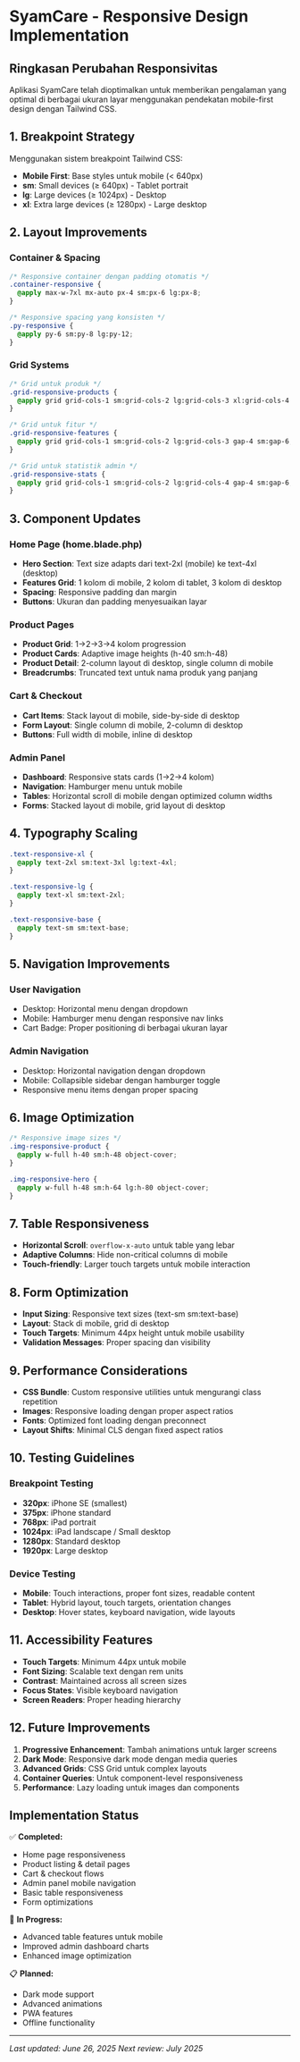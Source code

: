 # SyamCare - Responsive Design Implementation

## Ringkasan Perubahan Responsivitas

Aplikasi SyamCare telah dioptimalkan untuk memberikan pengalaman yang optimal di berbagai ukuran layar menggunakan pendekatan mobile-first design dengan Tailwind CSS.

## 1. Breakpoint Strategy

Menggunakan sistem breakpoint Tailwind CSS:

- **Mobile First**: Base styles untuk mobile (< 640px)
- **sm**: Small devices (≥ 640px) - Tablet portrait
- **lg**: Large devices (≥ 1024px) - Desktop
- **xl**: Extra large devices (≥ 1280px) - Large desktop

## 2. Layout Improvements

### Container & Spacing

```css
/* Responsive container dengan padding otomatis */
.container-responsive {
  @apply max-w-7xl mx-auto px-4 sm:px-6 lg:px-8;
}

/* Responsive spacing yang konsisten */
.py-responsive {
  @apply py-6 sm:py-8 lg:py-12;
}
```

### Grid Systems

```css
/* Grid untuk produk */
.grid-responsive-products {
  @apply grid grid-cols-1 sm:grid-cols-2 lg:grid-cols-3 xl:grid-cols-4 gap-4 sm:gap-6;
}

/* Grid untuk fitur */
.grid-responsive-features {
  @apply grid grid-cols-1 sm:grid-cols-2 lg:grid-cols-3 gap-4 sm:gap-6;
}

/* Grid untuk statistik admin */
.grid-responsive-stats {
  @apply grid grid-cols-1 sm:grid-cols-2 lg:grid-cols-4 gap-4 sm:gap-6;
}
```

## 3. Component Updates

### Home Page (home.blade.php)

- **Hero Section**: Text size adapts dari text-2xl (mobile) ke text-4xl (desktop)
- **Features Grid**: 1 kolom di mobile, 2 kolom di tablet, 3 kolom di desktop
- **Spacing**: Responsive padding dan margin
- **Buttons**: Ukuran dan padding menyesuaikan layar

### Product Pages

- **Product Grid**: 1→2→3→4 kolom progression
- **Product Cards**: Adaptive image heights (h-40 sm:h-48)
- **Product Detail**: 2-column layout di desktop, single column di mobile
- **Breadcrumbs**: Truncated text untuk nama produk yang panjang

### Cart & Checkout

- **Cart Items**: Stack layout di mobile, side-by-side di desktop
- **Form Layout**: Single column di mobile, 2-column di desktop
- **Buttons**: Full width di mobile, inline di desktop

### Admin Panel

- **Dashboard**: Responsive stats cards (1→2→4 kolom)
- **Navigation**: Hamburger menu untuk mobile
- **Tables**: Horizontal scroll di mobile dengan optimized column widths
- **Forms**: Stacked layout di mobile, grid layout di desktop

## 4. Typography Scaling

```css
.text-responsive-xl {
  @apply text-2xl sm:text-3xl lg:text-4xl;
}

.text-responsive-lg {
  @apply text-xl sm:text-2xl;
}

.text-responsive-base {
  @apply text-sm sm:text-base;
}
```

## 5. Navigation Improvements

### User Navigation

- Desktop: Horizontal menu dengan dropdown
- Mobile: Hamburger menu dengan responsive nav links
- Cart Badge: Proper positioning di berbagai ukuran layar

### Admin Navigation

- Desktop: Horizontal navigation dengan dropdown
- Mobile: Collapsible sidebar dengan hamburger toggle
- Responsive menu items dengan proper spacing

## 6. Image Optimization

```css
/* Responsive image sizes */
.img-responsive-product {
  @apply w-full h-40 sm:h-48 object-cover;
}

.img-responsive-hero {
  @apply w-full h-48 sm:h-64 lg:h-80 object-cover;
}
```

## 7. Table Responsiveness

- **Horizontal Scroll**: `overflow-x-auto` untuk table yang lebar
- **Adaptive Columns**: Hide non-critical columns di mobile
- **Touch-friendly**: Larger touch targets untuk mobile interaction

## 8. Form Optimization

- **Input Sizing**: Responsive text sizes (text-sm sm:text-base)
- **Layout**: Stack di mobile, grid di desktop
- **Touch Targets**: Minimum 44px height untuk mobile usability
- **Validation Messages**: Proper spacing dan visibility

## 9. Performance Considerations

- **CSS Bundle**: Custom responsive utilities untuk mengurangi class repetition
- **Images**: Responsive loading dengan proper aspect ratios
- **Fonts**: Optimized font loading dengan preconnect
- **Layout Shifts**: Minimal CLS dengan fixed aspect ratios

## 10. Testing Guidelines

### Breakpoint Testing

- **320px**: iPhone SE (smallest)
- **375px**: iPhone standard
- **768px**: iPad portrait
- **1024px**: iPad landscape / Small desktop
- **1280px**: Standard desktop
- **1920px**: Large desktop

### Device Testing

- **Mobile**: Touch interactions, proper font sizes, readable content
- **Tablet**: Hybrid layout, touch targets, orientation changes
- **Desktop**: Hover states, keyboard navigation, wide layouts

## 11. Accessibility Features

- **Touch Targets**: Minimum 44px untuk mobile
- **Font Sizing**: Scalable text dengan rem units
- **Contrast**: Maintained across all screen sizes
- **Focus States**: Visible keyboard navigation
- **Screen Readers**: Proper heading hierarchy

## 12. Future Improvements

1. **Progressive Enhancement**: Tambah animations untuk larger screens
2. **Dark Mode**: Responsive dark mode dengan media queries
3. **Advanced Grids**: CSS Grid untuk complex layouts
4. **Container Queries**: Untuk component-level responsiveness
5. **Performance**: Lazy loading untuk images dan components

## Implementation Status

✅ **Completed:**

- Home page responsiveness
- Product listing & detail pages
- Cart & checkout flows
- Admin panel mobile navigation
- Basic table responsiveness
- Form optimizations

🔄 **In Progress:**

- Advanced table features untuk mobile
- Improved admin dashboard charts
- Enhanced image optimization

📋 **Planned:**

- Dark mode support
- Advanced animations
- PWA features
- Offline functionality

---

_Last updated: June 26, 2025_
_Next review: July 2025_
